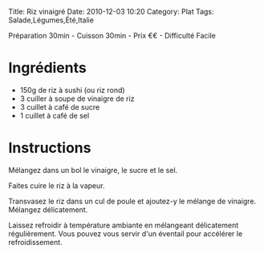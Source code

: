 Title: Riz vinaigré
Date: 2010-12-03 10:20
Category: Plat
Tags: Salade,Légumes,Été,Italie

Préparation 30min - Cuisson 30min - Prix €€ - Difficulté Facile

# Ingrédients

- 150g de riz à sushi (ou riz rond)
- 3 cuiller à soupe de vinaigre de riz
- 3 cuillet à café de sucre
- 1 cuillet à café de sel

# Instructions

Mélangez dans un bol le vinaigre, le sucre et le sel.

Faites cuire le riz à la vapeur.

Transvasez le riz dans un cul de poule et ajoutez-y le mélange de vinaigre.
Mélangez délicatement.

Laissez refroidir à température ambiante en mélangeant délicatement régulièrement.
Vous pouvez vous servir d'un éventail pour accélérer le refroidissement.
